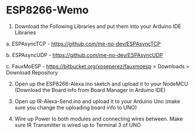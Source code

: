 # ESP8266-Wemo

1. Download the Following Libraries and put them into your Arduino IDE Libraries

  a. ESPAsyncTCP - https://github.com/me-no-dev/ESPAsyncTCP
  
  b. ESPAsyncUDP - https://github.com/me-no-dev/ESPAsyncUDP
  
  c. FauxMoESP - https://bitbucket.org/xoseperez/fauxmoesp > Downloads > Download Repository
  
 2. Open up the ESP8266-Alexa.ino sketch and upload it to your NodeMCU (Download the Board info from Board Manager in Arduino IDE)
 
 3. Open up IR-Alexa-Send.ino and upload it to your Arduino Uno (make sure you change the uploading board info to UNO)
 
 4. Wire up Power to both modules and connecting wires between. Make sure IR Transmitter is wired up to Terminal 3 of UNO
